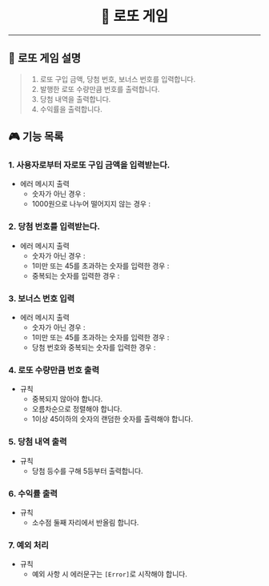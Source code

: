 <h1 align="center">🎰 로또 게임</h1>
<hr>

## 📜 로또 게임 설명
> 1. 로또 구입 금액, 당첨 번호, 보너스 번호를 입력합니다.
> 2. 발행한 로또 수량만큼 번호를 출력합니다.
> 3. 당첨 내역을 출력합니다.
> 4. 수익률을 출력합니다.

## 🎮 기능 목록
### 1. 사용자로부터 자로또 구입 금액을 입력받는다.
- 에러 메시지 출력
  -  숫자가 아닌 경우 :
  -  1000원으로 나누어 떨어지지 않는 경우 :

### 2. 당첨 번호를 입력받는다.
- 에러 메시지 출력
  - 숫자가 아닌 경우 :
  - 1미만 또는 45를 초과하는 숫자를 입력한 경우 :
  - 중복되는 숫자를 입력한 경우 :

### 3. 보너스 번호 입력
- 에러 메시지 출력
  - 숫자가 아닌 경우 :
  - 1미만 또는 45를 초과하는 숫자를 입력한 경우 :
  - 당첨 번호와 중복되는 숫자를 입력한 경우 :

### 4. 로또 수량만큼 번호 출력
- 규칙
    - 중복되지 않아야 합니다.
    - 오름차순으로 정렬해야 합니다.
    - 1이상 45이하의 숫자의 랜덤한 숫자를 출력해야 합니다.

### 5. 당첨 내역 출력
- 규칙
  - 당첨 등수를 구해 5등부터 출력합니다.

### 6. 수익률 출력
- 규칙
  - 소수점 둘째 자리에서 반올림 합니다.

### 7. 예외 처리
- 규칙
    - 예외 사항 시 에러문구는 `[Error]`로 시작해야 합니다.